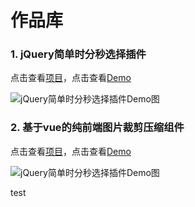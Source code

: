 # 作品库

### 1. jQuery简单时分秒选择插件

点击查看[项目](https://github.com/PilgrimErick/simple_timepicker)，点击查看[Demo](http://linyk.me/works/simple_timepicker/)

![jQuery简单时分秒选择插件Demo图](http://linyk.me/works/demo_pictures/simple_timepicker.png)

### 2. 基于vue的纯前端图片裁剪压缩组件

点击查看[项目](https://github.com/PilgrimErick/my-vue-croppa)，点击查看[Demo](http://linyk.me/works/image_croppa/)

![jQuery简单时分秒选择插件Demo图](http://linyk.me/works/demo_pictures/my_croppa.jpg)


test
